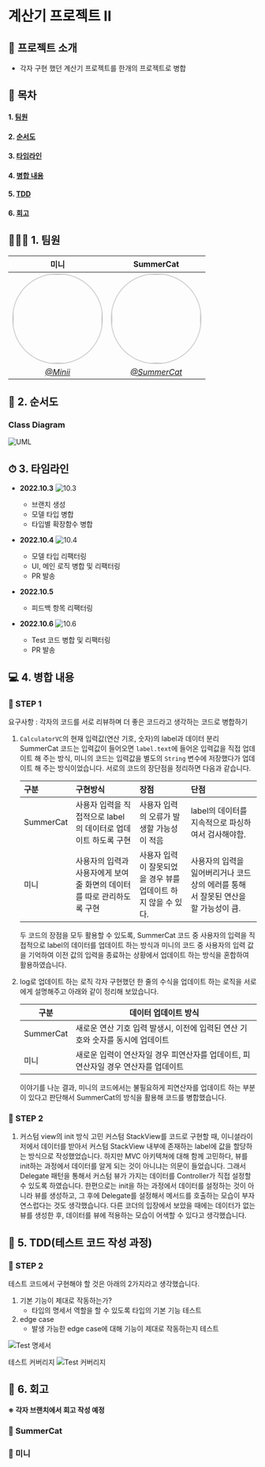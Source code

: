 #  계산기 프로젝트 Ⅱ
## 🧮 프로젝트 소개
- 각자 구현 했던 계산기 프로젝트를 한개의 프로젝트로 병합

## 📍 목차
#### 1. [팀원](#🧑🏻‍💻-1-팀원)
#### 2. [순서도](#🔖-2-순서도)
#### 3. [타임라인](#⏱-3-타임라인)
#### 4. [병합 내용](#💻-4-병합-내용)
#### 5. [TDD](#🎯-5-TDD(테스트-코드-작성-과정))
#### 6. [회고](#📝-6-회고)

## 🧑🏻‍💻 1. 팀원

|미니|SummerCat|
| :--------: | :--------: |
| <img width="180px" img style="border: 2px solid lightgray; border-radius: 90px;-moz-border-radius: 90px;-khtml-border-radius: 90px;-webkit-border-radius: 90px;" src="https://i.imgur.com/ikEGO8k.jpg">    | <img width="180px" img style="border: 2px solid lightgray; border-radius: 90px;-moz-border-radius: 90px;-khtml-border-radius: 90px;-webkit-border-radius: 90px;" src="https://avatars.githubusercontent.com/u/111038381?v=4">     |
| <a href="https://github.com/leegyoungmin"> <center>*@Minii*</center></a>|<a href="https://github.com/ttokin"> <center>*@SummerCat*</center></a> |

## 🔖 2. 순서도
### Class Diagram
![UML](https://i.imgur.com/UhNQmT8.png)


## ⏱ 3. 타임라인
- **2022.10.3**
    ![10.3](https://i.imgur.com/cyVAn3m.png)

    - 브랜치 생성
    - 모델 타입 병합
    - 타입별 확장함수 병합
- **2022.10.4**
    ![10.4](https://i.imgur.com/1BAEuKc.png)

    - 모델 타입 리팩터링
    - UI, 메인 로직 병합 및 리팩터링
    - PR 발송

- **2022.10.5**
    - 피드백 항목 리팩터링

- **2022.10.6**
    ![10.6](https://i.imgur.com/P505mnM.png)

    - Test 코드 병합 및 리팩터링
    - PR 발송
    
## 💻 4. 병합 내용
### 📌 STEP 1
요구사항 : 각자의 코드를 서로 리뷰하며 더 좋은 코드라고 생각하는 코드로 병합하기

1. `CalculatorVC`의 현재 입력값(연산 기호, 숫자)의 label과 데이터 분리
SummerCat 코드는 입력값이 들어오면 `label.text`에 들어온 입력값을 직접 업데이트 해 주는 방식, 미니의 코드는 입력값을 별도의 `String` 변수에 저장했다가 업데이트 해 주는 방식이었습니다. 서로의 코드의 장단점을 정리하면 다음과 같습니다.

    | 구분 | 구현방식 | 장점 | 단점 |
    | :--- | :--- | :--- | :--- |
    | SummerCat | 사용자 입력을 직접적으로 label의 데이터로 업데이트 하도록 구현 | 사용자 입력의 오류가 발생할 가능성이 적음 | label의 데이터를 지속적으로 파싱하여서 검사해야함. |
    | 미니 | 사용자의 입력과 사용자에게 보여줄 화면의 데이터를 따로 관리하도록 구현 | 사용자 입력이 잘못되었을 경우 뷰를 업데이트 하지 않을 수 있다. | 사용자의 입력을 잃어버리거나 코드상의 에러를 통해서 잘못된 연산을 할 가능성이 큼. |

    두 코드의 장점을 모두 활용할 수 있도록, SummerCat 코드 중 사용자의 입력을 직접적으로 label의 데이터를 업데이트 하는 방식과 미니의 코드 중 사용자의 입력 값을 기억하여 이전 값의 입력을 종료하는 상황에서 업데이트 하는 방식을 혼합하여 활용하였습니다.


2. log로 업데이트 하는 로직
각자 구현했던 한 줄의 수식을 업데이트 하는 로직을 서로에게 설명해주고 아래와 같이 정리해 보았습니다.

    | 구분 | 데이터 업데이트 방식 |
    | --- | --- |
    | SummerCat | 새로운 연산 기호 입력 발생시, 이전에 입력된 연산 기호와 숫자를 동시에 업데이트 |
    | 미니 | 새로운 입력이 연산자일 경우 피연산자를 업데이트, 피연산자일 경우 연산자를 업데이트 |

    이야기를 나눈 결과, 미니의 코드에서는 불필요하게 피연산자를 업데이트 하는 부분이 있다고 판단해서 SummerCat의 방식을 활용해 코드를 병합했습니다.


### 📌 STEP 2
1. 커스텀 view의 init 방식 고민
커스텀 StackView를 코드로 구현할 때, 이니셜라이저에서 데이터를 받아서 커스텀 StackView 내부에 존재하는 label에 값을 할당하는 방식으로 작성했었습니다.
하지만 MVC 아키텍쳐에 대해 함께 고민하다, 뷰를 init하는 과정에서 데이터를 알게 되는 것이 아니냐는 의문이 들었습니다. 그래서 Delegate 패턴을 통해서 커스텀 뷰가 가지는 데이터를 Controller가 직접 설정할 수 있도록 하였습니다.
한편으로는 init을 하는 과정에서 데이터를 설정하는 것이 아니라 뷰를 생성하고, 그 후에 Delegate를 설정해서 메서드를 호출하는 모습이 부자연스럽다는 것도 생각했습니다. 다른 코더의 입장에서 보았을 때에는 데이터가 없는 뷰를 생성한 후, 데이터를 뷰에 적용하는 모습이 어색할 수 있다고 생각했습니다.


## 🎯 5. TDD(테스트 코드 작성 과정)
### 📌 STEP 2
테스트 코드에서 구현해야 할 것은 아래의 2가지라고 생각했습니다.
1. 기본 기능이 제대로 작동하는가?
    - 타입의 명세서 역할을 할 수 있도록 타입의 기본 기능 테스트
2. edge case
    - 발생 가능한 edge case에 대해 기능이 제대로 작동하는지 테스트

![Test 명세서](https://i.imgur.com/denHZAa.png)

테스트 커버리지
![Test 커버리지](https://i.imgur.com/QylwVYI.png)

## 📝 6. 회고 
**※ 각자 브랜치에서 회고 작성 예정**
### 📌 SummerCat


### 📌 미니
